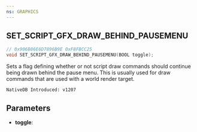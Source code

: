 ```yaml
---
ns: GRAPHICS
---
```

## SET_SCRIPT_GFX_DRAW_BEHIND_PAUSEMENU

```c
// 0x906B86E6D7896B9E 0xF8FBCC25
void SET_SCRIPT_GFX_DRAW_BEHIND_PAUSEMENU(BOOL toggle);
```

Sets a flag defining whether or not script draw commands should continue being drawn behind the pause menu. This is usually used for draw commands that are used with a world render target.

```
NativeDB Introduced: v1207
```

## Parameters
* **toggle**:
